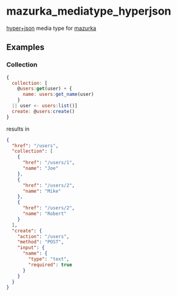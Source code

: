 mazurka_mediatype_hyperjson
===========================

[hyper+json](https://github.com/hypergroup/hyper-json) media type for [mazurka](https://github.com/mazurka/mazurka)

Examples
--------

### Collection

```js
{
  collection: [
    @users:get(user) + {
      name: users:get_name(user)
    }
  || user <- users:list()]
  create: @users:create()
}
```

results in

```json
{
  "href": "/users",
  "collection": [
    {
      "href": "/users/1",
      "name": "Joe"
    },
    {
      "href": "/users/2",
      "name": "Mike"
    },
    {
      "href": "/users/2",
      "name": "Robert"
    }
  ],
  "create": {
    "action": "/users",
    "method": "POST",
    "input": {
      "name": {
        "type": "text",
        "required": true
      }
    }
  }
}
```
